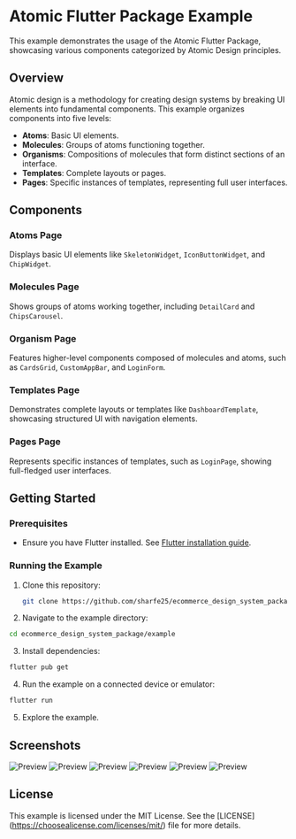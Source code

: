 # Atomic Flutter Package Example

This example demonstrates the usage of the Atomic Flutter Package, showcasing various components categorized by Atomic Design principles.

## Overview

Atomic design is a methodology for creating design systems by breaking UI elements into fundamental components. This example organizes components into five levels:

- **Atoms**: Basic UI elements.
- **Molecules**: Groups of atoms functioning together.
- **Organisms**: Compositions of molecules that form distinct sections of an interface.
- **Templates**: Complete layouts or pages.
- **Pages**: Specific instances of templates, representing full user interfaces.

## Components

### Atoms Page
Displays basic UI elements like `SkeletonWidget`, `IconButtonWidget`, and `ChipWidget`.

### Molecules Page
Shows groups of atoms working together, including `DetailCard` and `ChipsCarousel`.

### Organism Page
Features higher-level components composed of molecules and atoms, such as `CardsGrid`, `CustomAppBar`, and `LoginForm`.

### Templates Page
Demonstrates complete layouts or templates like `DashboardTemplate`, showcasing structured UI with navigation elements.

### Pages Page
Represents specific instances of templates, such as `LoginPage`, showing full-fledged user interfaces.

## Getting Started

### Prerequisites
- Ensure you have Flutter installed. See [Flutter installation guide](https://github.com/sharfe25/ecommerce_design_system_package.git).

### Running the Example

1. Clone this repository:
   ```bash
   git clone https://github.com/sharfe25/ecommerce_design_system_package.git
   ```

2. Navigate to the example directory:

```bash
cd ecommerce_design_system_package/example
```

3. Install dependencies:

```bash
flutter pub get
```

4. Run the example on a connected device or emulator:
```bash
flutter run
```

5. Explore the example.

## Screenshots
![Preview](home.png)
![Preview](atoms.png)
![Preview](molecules.png)
![Preview](organism.png)
![Preview](pages.png)
![Preview](templates.png)

## License
This example is licensed under the MIT License. See the [LICENSE] (https://choosealicense.com/licenses/mit/) file for more details.

